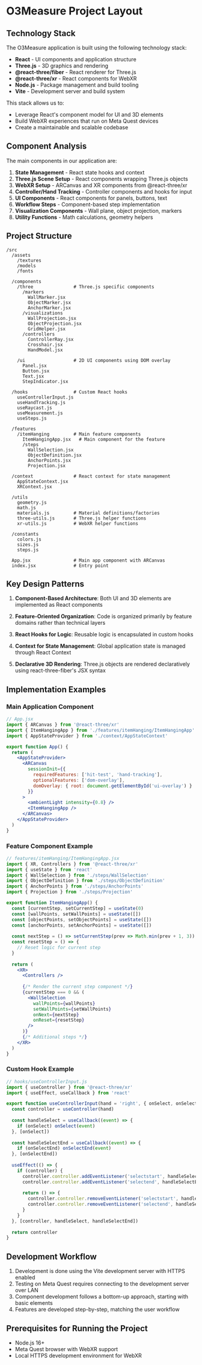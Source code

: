 # O3Measure Project Layout

## Technology Stack

The O3Measure application is built using the following technology stack:

- **React** - UI components and application structure
- **Three.js** - 3D graphics and rendering
- **@react-three/fiber** - React renderer for Three.js
- **@react-three/xr** - React components for WebXR
- **Node.js** - Package management and build tooling
- **Vite** - Development server and build system

This stack allows us to:
- Leverage React's component model for UI and 3D elements
- Build WebXR experiences that run on Meta Quest devices
- Create a maintainable and scalable codebase

## Component Analysis

The main components in our application are:

1. **State Management** - React state hooks and context
2. **Three.js Scene Setup** - React components wrapping Three.js objects
3. **WebXR Setup** - ARCanvas and XR components from @react-three/xr
4. **Controller/Hand Tracking** - Controller components and hooks for input
5. **UI Components** - React components for panels, buttons, text
6. **Workflow Steps** - Component-based step implementation
7. **Visualization Components** - Wall plane, object projection, markers
8. **Utility Functions** - Math calculations, geometry helpers

## Project Structure

```
/src
  /assets
    /textures
    /models
    /fonts
  
  /components
    /three               # Three.js specific components
      /markers
        WallMarker.jsx
        ObjectMarker.jsx
        AnchorMarker.jsx
      /visualizations
        WallProjection.jsx
        ObjectProjection.jsx
        GridHelper.jsx
      /controllers
        ControllerRay.jsx
        Crosshair.jsx
        HandModel.jsx
    
    /ui                  # 2D UI components using DOM overlay
      Panel.jsx
      Button.jsx
      Text.jsx
      StepIndicator.jsx
  
  /hooks                 # Custom React hooks
    useControllerInput.js
    useHandTracking.js
    useRaycast.js
    useMeasurement.js
    useSteps.js
  
  /features
    /itemHanging         # Main feature components
      ItemHangingApp.jsx   # Main component for the feature
      /steps
        WallSelection.jsx
        ObjectDefinition.jsx
        AnchorPoints.jsx
        Projection.jsx
  
  /context               # React context for state management
    AppStateContext.jsx
    XRContext.jsx
  
  /utils
    geometry.js
    math.js
    materials.js         # Material definitions/factories
    three-utils.js       # Three.js helper functions
    xr-utils.js          # WebXR helper functions
  
  /constants
    colors.js
    sizes.js
    steps.js
  
  App.jsx                # Main app component with ARCanvas
  index.jsx              # Entry point
```

## Key Design Patterns

1. **Component-Based Architecture**: Both UI and 3D elements are implemented as React components

2. **Feature-Oriented Organization**: Code is organized primarily by feature domains rather than technical layers

3. **React Hooks for Logic**: Reusable logic is encapsulated in custom hooks

4. **Context for State Management**: Global application state is managed through React Context

5. **Declarative 3D Rendering**: Three.js objects are rendered declaratively using react-three-fiber's JSX syntax

## Implementation Examples

### Main Application Component

```jsx
// App.jsx
import { ARCanvas } from '@react-three/xr'
import { ItemHangingApp } from './features/itemHanging/ItemHangingApp'
import { AppStateProvider } from './context/AppStateContext'

export function App() {
  return (
    <AppStateProvider>
      <ARCanvas
        sessionInit={{ 
          requiredFeatures: ['hit-test', 'hand-tracking'],
          optionalFeatures: ['dom-overlay'],
          domOverlay: { root: document.getElementById('ui-overlay') }
        }}
      >
        <ambientLight intensity={0.8} />
        <ItemHangingApp />
      </ARCanvas>
    </AppStateProvider>
  )
}
```

### Feature Component Example

```jsx
// features/itemHanging/ItemHangingApp.jsx
import { XR, Controllers } from '@react-three/xr'
import { useState } from 'react'
import { WallSelection } from './steps/WallSelection'
import { ObjectDefinition } from './steps/ObjectDefinition'
import { AnchorPoints } from './steps/AnchorPoints'
import { Projection } from './steps/Projection'

export function ItemHangingApp() {
  const [currentStep, setCurrentStep] = useState(0)
  const [wallPoints, setWallPoints] = useState([])
  const [objectPoints, setObjectPoints] = useState([])
  const [anchorPoints, setAnchorPoints] = useState([])
  
  const nextStep = () => setCurrentStep(prev => Math.min(prev + 1, 3))
  const resetStep = () => {
    // Reset logic for current step
  }
  
  return (
    <XR>
      <Controllers />
      
      {/* Render the current step component */}
      {currentStep === 0 && (
        <WallSelection 
          wallPoints={wallPoints}
          setWallPoints={setWallPoints}
          onNext={nextStep}
          onReset={resetStep}
        />
      )}
      {/* Additional steps */}
    </XR>
  )
}
```

### Custom Hook Example

```jsx
// hooks/useControllerInput.js
import { useController } from '@react-three/xr'
import { useEffect, useCallback } from 'react'

export function useControllerInput(hand = 'right', { onSelect, onSelectEnd } = {}) {
  const controller = useController(hand)
  
  const handleSelect = useCallback((event) => {
    if (onSelect) onSelect(event)
  }, [onSelect])
  
  const handleSelectEnd = useCallback((event) => {
    if (onSelectEnd) onSelectEnd(event)
  }, [onSelectEnd])
  
  useEffect(() => {
    if (controller) {
      controller.controller.addEventListener('selectstart', handleSelect)
      controller.controller.addEventListener('selectend', handleSelectEnd)
      
      return () => {
        controller.controller.removeEventListener('selectstart', handleSelect)
        controller.controller.removeEventListener('selectend', handleSelectEnd)
      }
    }
  }, [controller, handleSelect, handleSelectEnd])
  
  return controller
}
```

## Development Workflow

1. Development is done using the Vite development server with HTTPS enabled
2. Testing on Meta Quest requires connecting to the development server over LAN
3. Component development follows a bottom-up approach, starting with basic elements
4. Features are developed step-by-step, matching the user workflow

## Prerequisites for Running the Project

- Node.js 16+ 
- Meta Quest browser with WebXR support
- Local HTTPS development environment for WebXR